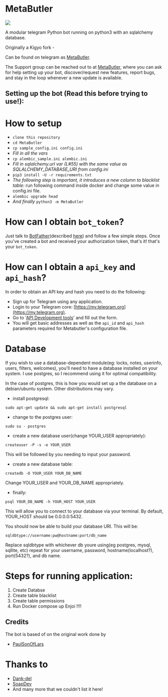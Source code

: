 # MetaButler

![](images/metabutler.jpeg)

A modular telegram Python bot running on python3 with an sqlalchemy database.

Originally a Kigyo fork - 

Can be found on telegram as [MetaButler](https://t.me/MetaButlerBot).

The Support group can be reached out to at [MetaButler](https://t.me/MetaProjectsSupport), where you can ask for help setting up your bot, discover/request new features, report bugs, and stay in the loop whenever a new update is available.



## Setting up the bot (Read this before trying to use!):


# How to setup

- `clone this repository`
- `cd MetaButler`
- `cp sample_config.ini config.ini`
- *Fill in all the vars*
- `cp alembic_sample.ini alembic.ini`
- *Fill in sqlalchemy.url var (L#55) with the same value as SQLALCHEMY_DATABASE_URI from config.ini*
- `pip3 install -U -r requirements.txt`
- *The following step is important, it introduces a new column to blacklist table:*
  run following command  inside docker  and change some value in config.ini file.
- `alembic upgrade head`
- *And finally* `python3 -m MetaButler`


# How can I obtain `bot_token`?

Just talk to [BotFather](https://t.me/BotFather)(described [here](https://core.telegram.org/bots#6-botfather))
and follow a few simple steps. Once you've created a bot and received your
authorization token, that's it! that's your `bot_token`.

# How can I obtain a `api_key` and `api_hash`?

In order to obtain an API key and hash you need to do the following:

 - Sign up for Telegram using any application.
 - Login to your Telegram core: [https://my.telegram.org](https://my.telegram.org).
 - Go to '[API Development tools](https://my.telegram.org/apps)' and fill out the form.
 - You will get basic addresses as well as the `api_id` and `api_hash` parameters
   required for Metabutler's configuration file.

# Database

If you wish to use a database-dependent module(eg: locks, notes, userinfo, users, filters, welcomes),
you'll need to have a database installed on your system. I use postgres, so I recommend using it for optimal compatibility.

In the case of postgres, this is how you would set up a the database on a debian/ubuntu system. Other distributions may vary.

- install postgresql:

`sudo apt-get update && sudo apt-get install postgresql`

- change to the postgres user:

`sudo su - postgres`

- create a new database user(change YOUR_USER appropriately):

`createuser -P -s -e YOUR_USER` 

This will be followed by you needing to input your password.

- create a new database table:

`createdb -O YOUR_USER YOUR_DB_NAME`

Change YOUR_USER and YOUR_DB_NAME appropriately.

- finally:

`psql YOUR_DB_NAME -h YOUR_HOST YOUR_USER`

This will allow you to connect to your database via your terminal.
By default, YOUR_HOST should be 0.0.0.0:5432.

You should now be able to build your database URI. This will be:

`sqldbtype://username:pw@hostname:port/db_name`

Replace sqldbtype with whichever db youre using(eg postgres, mysql, sqllite, etc)
repeat for your username, password, hostname(localhost?), port(5432?), and db name.


# Steps for running application: 

1. Create Databse
2. Create table blacklist
3. Create table permissions
4. Run Docker compose up
Enjoi !!!!

## Credits
The bot is based of on the original work done by
 - [PaulSonOfLars](https://github.com/PaulSonOfLars)
# Thanks to
 - [Dank-del](https://github.com/Dank-del)
 - [SoapDev](https://github.com/SoapDev2018)
 - And many more that we couldn't list it here!
